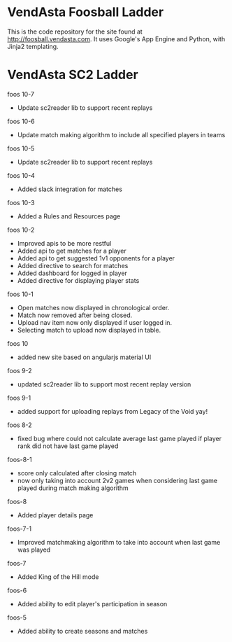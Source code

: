 # VendAsta Foosball Ladder

This is the code repository for the site found at http://foosball.vendasta.com.
It uses Google's App Engine and Python, with Jinja2 templating.

# VendAsta SC2 Ladder
foos 10-7
- Update sc2reader lib to support recent replays

foos 10-6
- Update match making algorithm to include all specified players in teams

foos 10-5
- Update sc2reader lib to support recent replays

foos 10-4
- Added slack integration for matches

foos 10-3
- Added a Rules and Resources page

foos 10-2
- Improved apis to be more restful
- Added api to get matches for a player
- Added api to get suggested 1v1 opponents for a player
- Added directive to search for matches
- Added dashboard for logged in player
- Added directive for displaying player stats

foos 10-1
- Open matches now displayed in chronological order.
- Match now removed after being closed.
- Upload nav item now only displayed if user logged in.
- Selecting match to upload now displayed in table.

foos 10
- added new site based on angularjs material UI

foos 9-2
- updated sc2reader lib to support most recent replay version

foos 9-1
- added support for uploading replays from Legacy of the Void yay!

foos 8-2
- fixed bug where could not calculate average last game played if player rank did not have last game played

foos-8-1
- score only calculated after closing match
- now only taking into account 2v2 games when considering last game played during match making algorithm

foos-8
- Added player details page

foos-7-1
- Improved matchmaking algorithm to take into account when last game was played

foos-7
- Added King of the Hill mode

foos-6
- Added ability to edit player's participation in season

foos-5
- Added ability to create seasons and matches
